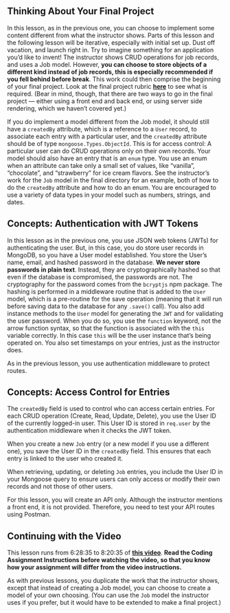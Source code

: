 ## Thinking About Your Final Project


In this lesson, as in the previous one, you can choose to implement some content different from what the instructor shows. Parts of this lesson and the following lesson will be iterative, especially with initial set up. Dust off vacation, and launch right in. Try to imagine something for an application you’d like to invent! The instructor shows CRUD operations for job records, and uses a Job model. However, **you can choose to store objects of a different kind instead of job records, this is especially recommended if you fell behind before break**. This work could then comprise the beginning of your final project. Look at the final project rubric **[here](https://learn.codethedream.org/node-express-final-project-latest/)** to see what is required. (Bear in mind, though, that there are two ways to go in the final project — either using a front end and back end, or using server side rendering, which we haven’t covered yet.)

If you do implement a model different from the Job model, it should still have a `createdBy` attribute, which is a reference to a `User` record, to associate each entry with a particular user, and the `createdBy` attribute should be of type `mongoose.Types.ObjectId`. This is for access control: A particular user can do CRUD operations only on their own records. Your model should also have an entry that is an `enum` type. You use an enum when an attribute can take only a small set of values, like “vanilla”, “chocolate”, and “strawberry” for ice cream flavors. See the instructor’s work for the `Job` model in the final directory for an example, both of how to do the `createdBy` attribute and how to do an enum. You are encouraged to use a variety of data types in your model such as numbers, strings, and dates.

## Concepts: Authentication with JWT Tokens

In this lesson as in the previous one, you use JSON web tokens (JWTs) for authenticating the user. But, in this case, you do store user records in MongoDB, so you have a User model established. You store the User’s name, email, and hashed password in the database. **We never store passwords in plain text**. Instead, they are cryptographically hashed so that even if the database is compromised, the passwords are not. The cryptography for the password comes from the `bcryptjs` npm package. The hashing is performed in a middleware routine that is added to the `User` model, which is a pre-routine for the save operation (meaning that it will run before saving data to the database for any `.save()` call). You also add instance methods to the `User` model for generating the `JWT` and for validating the user password. When you do so, you use the `function` keyword, not the arrow function syntax, so that the function is associated with the `this` variable correctly. In this case `this` will be the user instance that’s being operated on. You also set timestamps on your entries, just as the instructor does.

As in the previous lesson, you use authentication middleware to protect routes.

## Concepts: Access Control for Entries

The `createdBy` field is used to control who can access certain entries. For each CRUD operation (Create, Read, Update, Delete), you use the User ID of the currently logged-in user. This User ID is stored in `req.user` by the authentication middleware when it checks the JWT token.

When you create a new `Job` entry (or a new model if you use a different one), you save the User ID in the `createdBy` field. This ensures that each entry is linked to the user who created it.

When retrieving, updating, or deleting `Job` entries, you include the User ID in your Mongoose query to ensure users can only access or modify their own records and not those of other users.

For this lesson, you will create an API only. Although the instructor mentions a front end, it is not provided. Therefore, you need to test your API routes using Postman.




## Continuing with the Video

This lesson runs from 6:28:35 to 8:20:35 of **[this video](https://youtu.be/rltfdjcXjmk?t=23306)**. **Read the Coding Assignment Instructions before watching the video, so that you know how your assignment will differ from the video instructions.**

As with previous lessons, you duplicate the work that the instructor shows, except that instead of creating a Job model, you can choose to create a model of your own choosing. (You can use the `Job` model the instructor uses if you prefer, but it would have to be extended to make a final project.)
